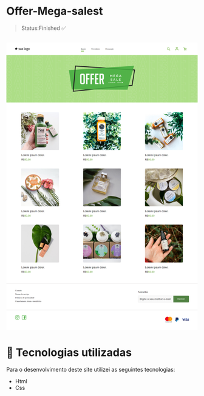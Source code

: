 # Offer-Mega-salest
> Status:Finished ✅

##
<div>
 <img src= "https://github.com/yasminmendes487/Offer-Mega-salest/blob/main/PREVIEW.png">
 
</div>


# 💼 Tecnologias utilizadas
Para o desenvolvimento deste site utilizei as seguintes tecnologias:

+ Html
+ Css
